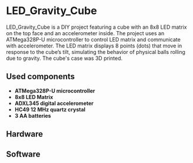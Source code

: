 # LED_Gravity_Cube
LED_Gravity_Cube is a DIY project featuring a cube with an 8x8 LED matrix on the top face and an accelerometer inside. The project uses an ATMega328P-U microcontroller to control LED matrix and communicate with accelerometer. The LED matrix displays 8 points (dots) that move in response to the cube’s tilt, simulating the behavior of physical balls rolling due to gravity. The cube's case was 3D printed.

## Used components

- **ATMega328P-U microcontroller**
- **8x8 LED Matrix**
- **ADXL345 digital accelerometer**
- **HC49 12 MHz quartz crystal**
- **3 AA batteries**

## Hardware

## Software
